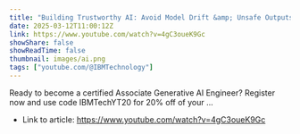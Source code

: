 ```yaml
---
title: "Building Trustworthy AI: Avoid Model Drift &amp; Unsafe Outputs"
date: 2025-03-12T11:00:12Z
link: https://www.youtube.com/watch?v=4gC3oueK9Gc
showShare: false
showReadTime: false
thumbnail: images/ai.png
tags: ["youtube.com/@IBMTechnology"]
---
```

Ready to become a certified Associate Generative AI Engineer? Register now and use code IBMTechYT20 for 20% off of your ...

- Link to article: https://www.youtube.com/watch?v=4gC3oueK9Gc